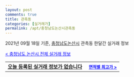 ```yaml
---
layout: post
comments: true
title: 관촉동
categories: [실거래가]
permalink: /apt/충청남도논산시관촉동
---
```


2021년 09월 18일 기준, <a href="/apt/충청남도논산시">충청남도논산시</a> 관촉동 한달간 실거래 정보

<a style="color: blue;" href="/apt/충청남도논산시">< 충청남도 논산시 전체 실거래 정보</a>
<!---- start ---->
<table>
  <tr>
    <td colspan="4" style="font-weight: bold;"><a href="/apt/충청남도논산시관촉동{name_without_space}">오늘 등록된 실거래 정보가 없습니다</a> &nbsp;&nbsp;&nbsp; <a style="color: blue; font-size: smaller;" href="/apt/충청남도논산시관촉동{name_without_space}">면적별 최고가 ></a></td>
  </tr>
    
</table>
<!---- end ---->
    